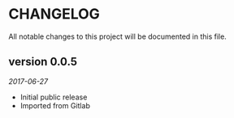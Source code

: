 # CHANGELOG

All notable changes to this project will be documented in this file.

## version 0.0.5 

*2017-06-27*

* Initial public release
* Imported from Gitlab
